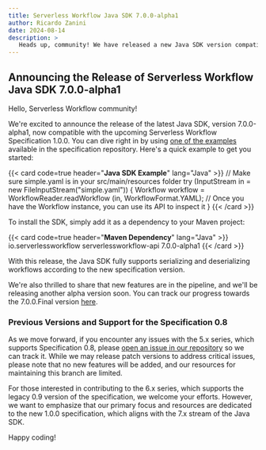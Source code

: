 ```yaml
---
title: Serverless Workflow Java SDK 7.0.0-alpha1
author: Ricardo Zanini
date: 2024-08-14
description: >
   Heads up, community! We have released a new Java SDK version compatible with Specification 1.0.0.
---
```


## Announcing the Release of Serverless Workflow Java SDK 7.0.0-alpha1

Hello, Serverless Workflow community!

We're excited to announce the release of the latest Java SDK, version 7.0.0-alpha1, now compatible with the upcoming Serverless Workflow Specification 1.0.0. You can dive right in by using [one of the examples](https://github.com/serverlessworkflow/specification/tree/main/examples) available in the specification repository. Here's a quick example to get you started:

{{< card code=true header="**Java SDK Example**" lang="Java" >}}
// Make sure simple.yaml is in your src/main/resources folder
try (InputStream in = new FileInputStream("simple.yaml")) {
   Workflow workflow = WorkflowReader.readWorkflow (in, WorkflowFormat.YAML);
    // Once you have the Workflow instance, you can use its API to inspect it
}
{{< /card >}}

To install the SDK, simply add it as a dependency to your Maven project:

{{< card code=true header="**Maven Dependency**" lang="Java" >}}
<dependency>
    <groupId>io.serverlessworkflow</groupId>
    <artifactId>serverlessworkflow-api</artifactId>
    <version>7.0.0-alpha1</version>
</dependency>
{{< /card >}}

With this release, the Java SDK fully supports serializing and deserializing workflows according to the new specification version.

We're also thrilled to share that new features are in the pipeline, and we'll be releasing another alpha version soon. You can track our progress towards the 7.0.0.Final version [here](https://github.com/serverlessworkflow/sdk-java/milestone/1).

### Previous Versions and Support for the Specification 0.8

As we move forward, if you encounter any issues with the 5.x series, which supports Specification 0.8, please [open an issue in our repository](https://github.com/serverlessworkflow/sdk-java/issues) so we can track it. While we may release patch versions to address critical issues, please note that no new features will be added, and our resources for maintaining this branch are limited.

For those interested in contributing to the 6.x series, which supports the legacy 0.9 version of the specification, we welcome your efforts. However, we want to emphasize that our primary focus and resources are dedicated to the new 1.0.0 specification, which aligns with the 7.x stream of the Java SDK.

Happy coding!
